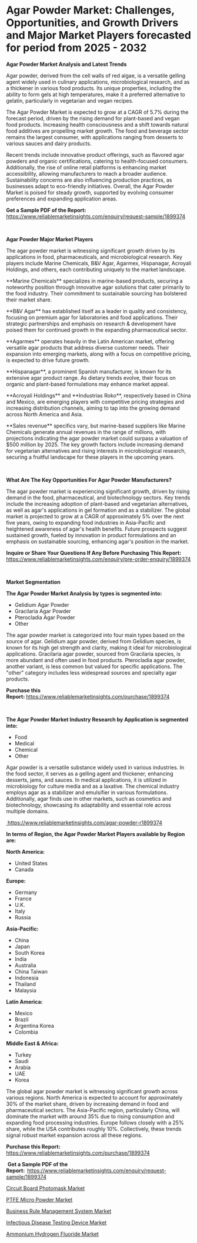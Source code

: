 <p><h1>Agar Powder Market: Challenges, Opportunities, and Growth Drivers and Major Market Players forecasted for period from 2025 - 2032</h1></p><p><strong>Agar Powder Market Analysis and Latest Trends</strong></p>
<p><p>Agar powder, derived from the cell walls of red algae, is a versatile gelling agent widely used in culinary applications, microbiological research, and as a thickener in various food products. Its unique properties, including the ability to form gels at high temperatures, make it a preferred alternative to gelatin, particularly in vegetarian and vegan recipes.</p><p>The Agar Powder Market is expected to grow at a CAGR of 5.7% during the forecast period, driven by the rising demand for plant-based and vegan food products. Increasing health consciousness and a shift towards natural food additives are propelling market growth. The food and beverage sector remains the largest consumer, with applications ranging from desserts to various sauces and dairy products.</p><p>Recent trends include innovative product offerings, such as flavored agar powders and organic certifications, catering to health-focused consumers. Additionally, the rise of online retail platforms is enhancing market accessibility, allowing manufacturers to reach a broader audience. Sustainability concerns are also influencing production practices, as businesses adapt to eco-friendly initiatives. Overall, the Agar Powder Market is poised for steady growth, supported by evolving consumer preferences and expanding application areas.</p></p>
<p><strong>Get a Sample PDF of the Report:&nbsp;</strong> <a href="https://www.reliablemarketinsights.com/enquiry/request-sample/1899374?utm_campaign=2180&utm_medium=2&utm_source=Github&utm_content=ia&utm_term=30012025&utm_id=agar-powder">https://www.reliablemarketinsights.com/enquiry/request-sample/1899374</a></p>
<p>&nbsp;</p>
<p><strong>Agar Powder Major Market Players</strong></p>
<p><p>The agar powder market is witnessing significant growth driven by its applications in food, pharmaceuticals, and microbiological research. Key players include Marine Chemicals, B&V Agar, Agarmex, Hispanagar, Acroyali Holdings, and others, each contributing uniquely to the market landscape.</p><p>**Marine Chemicals** specializes in marine-based products, securing a noteworthy position through innovative agar solutions that cater primarily to the food industry. Their commitment to sustainable sourcing has bolstered their market share.</p><p>**B&V Agar** has established itself as a leader in quality and consistency, focusing on premium agar for laboratories and food applications. Their strategic partnerships and emphasis on research & development have poised them for continued growth in the expanding pharmaceutical sector.</p><p>**Agarmex** operates heavily in the Latin American market, offering versatile agar products that address diverse customer needs. Their expansion into emerging markets, along with a focus on competitive pricing, is expected to drive future growth.</p><p>**Hispanagar**, a prominent Spanish manufacturer, is known for its extensive agar product range. As dietary trends evolve, their focus on organic and plant-based formulations may enhance market appeal. </p><p>**Acroyali Holdings** and **Industrias Roko**, respectively based in China and Mexico, are emerging players with competitive pricing strategies and increasing distribution channels, aiming to tap into the growing demand across North America and Asia.</p><p>**Sales revenue** specifics vary, but marine-based suppliers like Marine Chemicals generate annual revenues in the range of millions, with projections indicating the agar powder market could surpass a valuation of $500 million by 2025. The key growth factors include increasing demand for vegetarian alternatives and rising interests in microbiological research, securing a fruitful landscape for these players in the upcoming years.</p></p>
<p>&nbsp;</p>
<p><strong>What Are The Key Opportunities For Agar Powder Manufacturers?</strong></p>
<p><p>The agar powder market is experiencing significant growth, driven by rising demand in the food, pharmaceutical, and biotechnology sectors. Key trends include the increasing adoption of plant-based and vegetarian alternatives, as well as agar's applications in gel formation and as a stabilizer. The global market is projected to grow at a CAGR of approximately 5% over the next five years, owing to expanding food industries in Asia-Pacific and heightened awareness of agar's health benefits. Future prospects suggest sustained growth, fueled by innovation in product formulations and an emphasis on sustainable sourcing, enhancing agar's position in the market.</p></p>
<p><strong>Inquire or Share Your Questions If Any Before Purchasing This Report:</strong> <a href="https://www.reliablemarketinsights.com/enquiry/pre-order-enquiry/1899374?utm_campaign=2180&utm_medium=2&utm_source=Github&utm_content=ia&utm_term=30012025&utm_id=agar-powder">https://www.reliablemarketinsights.com/enquiry/pre-order-enquiry/1899374</a></p>
<p>&nbsp;</p>
<p><strong>Market Segmentation</strong></p>
<p><strong>The Agar Powder Market Analysis by types is segmented into:</strong></p>
<p><ul><li>Gelidium Agar Powder</li><li>Gracilaria Agar Powder</li><li>Pterocladia Agar Powder</li><li>Other</li></ul></p>
<p><p>The agar powder market is categorized into four main types based on the source of agar. Gelidium agar powder, derived from Gelidium species, is known for its high gel strength and clarity, making it ideal for microbiological applications. Gracilaria agar powder, sourced from Gracilaria species, is more abundant and often used in food products. Pterocladia agar powder, another variant, is less common but valued for specific applications. The "other" category includes less widespread sources and specialty agar products.</p></p>
<p><strong>Purchase this Report:&nbsp;</strong><a href="https://www.reliablemarketinsights.com/purchase/1899374?utm_campaign=2180&utm_medium=2&utm_source=Github&utm_content=ia&utm_term=30012025&utm_id=agar-powder">https://www.reliablemarketinsights.com/purchase/1899374</a></p>
<p>&nbsp;</p>
<p><strong>The Agar Powder Market Industry Research by Application is segmented into:</strong></p>
<p><ul><li>Food</li><li>Medical</li><li>Chemical</li><li>Other</li></ul></p>
<p><p>Agar powder is a versatile substance widely used in various industries. In the food sector, it serves as a gelling agent and thickener, enhancing desserts, jams, and sauces. In medical applications, it is utilized in microbiology for culture media and as a laxative. The chemical industry employs agar as a stabilizer and emulsifier in various formulations. Additionally, agar finds use in other markets, such as cosmetics and biotechnology, showcasing its adaptability and essential role across multiple domains.</p></p>
<p><a href="https://www.reliablemarketinsights.com/agar-powder-r1899374?utm_campaign=2180&utm_medium=2&utm_source=Github&utm_content=ia&utm_term=30012025&utm_id=agar-powder">&nbsp;https://www.reliablemarketinsights.com/agar-powder-r1899374</a></p>
<p><strong>In terms of Region, the Agar Powder Market Players available by Region are:</strong></p>
<p>
    <p> <strong> North America: </strong>
        <ul>
            <li>United States</li>
            <li>Canada</li>
        </ul>
        </p> 
    <p> <strong> Europe: </strong>
        <ul>
            <li>Germany</li>
            <li>France</li>
            <li>U.K.</li>
            <li>Italy</li>
            <li>Russia</li>
        </ul>
        </p> 
    <p> <strong> Asia-Pacific: </strong>
        <ul>
            <li>China</li>
            <li>Japan</li>
            <li>South Korea</li>
            <li>India</li>
            <li>Australia</li>
            <li>China Taiwan</li>
            <li>Indonesia</li>
            <li>Thailand</li>
            <li>Malaysia</li>
        </ul>
        </p> 
    <p> <strong> Latin America: </strong>
        <ul>
            <li>Mexico</li>
            <li>Brazil</li>
            <li>Argentina Korea</li>
            <li>Colombia</li>
        </ul>
        </p> 
    <p> <strong> Middle East & Africa: </strong>
        <ul>
            <li>Turkey</li>
            <li>Saudi</li>
            <li>Arabia</li>
            <li>UAE</li>
            <li>Korea</li>
        </ul>
    </p>
    </p>
<p><p>The global agar powder market is witnessing significant growth across various regions. North America is expected to account for approximately 30% of the market share, driven by increasing demand in food and pharmaceutical sectors. The Asia-Pacific region, particularly China, will dominate the market with around 35% due to rising consumption and expanding food processing industries. Europe follows closely with a 25% share, while the USA contributes roughly 10%. Collectively, these trends signal robust market expansion across all these regions.</p></p>
<p><strong>Purchase this Report: </strong><a href="https://www.reliablemarketinsights.com/purchase/1899374?utm_campaign=2180&utm_medium=2&utm_source=Github&utm_content=ia&utm_term=30012025&utm_id=agar-powder">https://www.reliablemarketinsights.com/purchase/1899374</a></p>
<p>&nbsp;<strong>Get a Sample PDF of the Report:&nbsp;&nbsp;</strong><a href="https://www.reliablemarketinsights.com/enquiry/request-sample/1899374?utm_campaign=2180&utm_medium=2&utm_source=Github&utm_content=ia&utm_term=30012025&utm_id=agar-powder">https://www.reliablemarketinsights.com/enquiry/request-sample/1899374</a></p>
<p><strong></strong></p>
<p><p><a href="https://www.linkedin.com/pulse/market-dynamics-detailed-examination-circuit-board-photomask-7dtyf?utm_campaign=2180&utm_medium=2&utm_source=Github&utm_content=ia&utm_term=30012025&utm_id=agar-powder">Circuit Board Photomask Market</a></p><p><a href="https://github.com/jerhoskinson197676/Market-Research-Report-List-1/blob/main/ptfe-micro-powder-market.md?utm_campaign=2180&utm_medium=2&utm_source=Github&utm_content=ia&utm_term=30012025&utm_id=agar-powder">PTFE Micro Powder Market</a></p><p><a href="https://www.linkedin.com/pulse/whats-ahead-business-rule-management-system-market-analysis-ao5bf?utm_campaign=2180&utm_medium=2&utm_source=Github&utm_content=ia&utm_term=30012025&utm_id=agar-powder">Business Rule Management System Market</a></p><p><a href="https://www.linkedin.com/pulse/unveiling-future-infectious-disease-testing-device-market-9gyif?utm_campaign=2180&utm_medium=2&utm_source=Github&utm_content=ia&utm_term=30012025&utm_id=agar-powder">Infectious Disease Testing Device Market</a></p><p><a href="https://github.com/norbeludie83/Market-Research-Report-List-1/blob/main/ammonium-hydrogen-fluoride-market.md?utm_campaign=2180&utm_medium=2&utm_source=Github&utm_content=ia&utm_term=30012025&utm_id=agar-powder">Ammonium Hydrogen Fluoride Market</a></p></p>